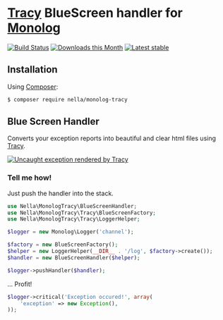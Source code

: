 # [Tracy](https://tracy.nette.org) BlueScreen handler for [Monolog](https://github.com/Seldaek/monolog)

[![Build Status](https://travis-ci.org/nella/monolog-tracy.svg?branch=master)](https://travis-ci.org/nella/monolog-tracy)
[![Downloads this Month](https://img.shields.io/packagist/dm/nella/monolog-tracy.svg)](https://packagist.org/packages/nella/monolog-tracy)
[![Latest stable](https://img.shields.io/packagist/v/nella/monolog-tracy.svg)](https://packagist.org/packages/nella/monolog-tracy)

## Installation

Using  [Composer](http://getcomposer.org/):

```sh
$ composer require nella/monolog-tracy
```

## Blue Screen Handler

Converts your exception reports into beautiful and clear html files using [Tracy](https://tracy.nette.org).

[![Uncaught exception rendered by Tracy](http://nette.github.io/tracy/images/tracy-exception.png)](http://nette.github.io/tracy/tracy-exception.html)

### Tell me how!

Just push the handler into the stack.

```php
use Nella\MonologTracy\BlueScreenHandler;
use Nella\MonologTracy\Tracy\BlueScreenFactory;
use Nella\MonologTracy\Tracy\LoggerHelper;

$logger = new Monolog\Logger('channel');

$factory = new BlueScreenFactory();
$helper = new LoggerHelper(__DIR__ . '/log', $factory->create());
$handler = new BlueScreenHandler($helper);

$logger->pushHandler($handler);
```

… Profit!

```php
$logger->critical('Exception occured!', array(
    'exception' => new Exception(),
));
```
